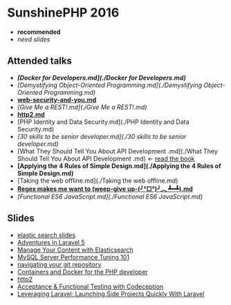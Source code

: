 # SunshinePHP 2016

- **recommended**
- *need slides*

## Attended talks
- ***[Docker for Developers.md](./Docker for Developers.md)***
- *[Demystifying Object-Oriented Programming.md](./Demystifying Object-Oriented Programming.md)*
- **[web-security-and-you.md](./web-security-and-you.md)**
- *[Give Me a REST!.md](./Give Me a REST!.md)*
- **[http2.md](./http2.md)**
- [PHP Identity and Data Security.md](./PHP Identity and Data Security.md)
- *[30 skills to be senior developer.md](./30 skills to be senior developer.md)*
- [What They Should Tell You About API Development .md](./What They Should Tell You About API Development .md) <- [read the book](http://www.amazon.com/Build-APIs-You-Wont-Hate/dp/0692232699/ref=sr_1_1?ie=UTF8&qid=1454815410&sr=8-1&keywords=build+api+you+won%27t+hate)
- **[Applying the 4 Rules of Simple Design.md](./Applying the 4 Rules of Simple Design.md)**
- [Taking the web offline.md](./Taking the web offline.md)
- **[Regex makes me want to (weep-give up-(╯°□°)╯︵ ┻━┻)\.md](./https://github.com/santi6291/sunshine-php-2016/blob/master/Regex%20makes%20me%20want%20to%20(weep-give%20up-(%E2%95%AF%C2%B0%E2%96%A1%C2%B0)%E2%95%AF%EF%B8%B5%20%E2%94%BB%E2%94%81%E2%94%BB)%5C.md)**
- *[Functional ES6 JavaScript.md](./Functional ES6 JavaScript.md)*

## Slides
- [elastic search slides](https://speakerdeck.com/squinones/manage-your-content-with-elasticsearch)
- [Adventures in Laravel 5](http://www.slideshare.net/svpernova09/adventures-in-laravel-5-sunshinephp-2016-tutorial)
- [Manage Your Content with Elasticsearch](https://speakerdeck.com/squinones/manage-your-content-with-elasticsearch)
- [MySQL Server Performance Tuning 101 ](http://khankennels.com/presentations/Sunshine2016_Perf_Tune_slides_only.pdf)
- [navigating your git repository](https://docs.google.com/presentation/d/1WdI7M62QqykGdhnjzvv_WAwiiX3fuIpvDT-BOiYGGtQ/edit#slide=id.g273807231_06)
- [Containers and Docker for the PHP developer](http://www.slideshare.net/RobertMcFrazier/introduction-to-containers-and-docker-for-php-developers)
- [http2](http://www.slideshare.net/aramonc/http2-57936021)
- [Acceptance & Functional Testing with Codeception](http://www.slideshare.net/svpernova09/acceptance-functional-testing-with-codeception-sunshinephp-2016)
- [Leveraging Laravel: Launching Side Projects Quickly With Laravel](https://speakerdeck.com/mattstauffer/leveraging-laravel-launching-side-projects-quickly-with-laravel)